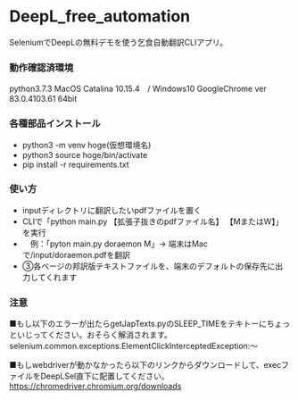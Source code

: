 # DeepL_free_automation
SeleniumでDeepLの無料デモを使う乞食自動翻訳CLIアプリ。

### 動作確認済環境
python3.7.3
MacOS Catalina 10.15.4　/ Windows10
GoogleChrome ver 83.0.4103.61 64bit

### 各種部品インストール
- python3 -m venv hoge(仮想環境名)
- python3 source hoge/bin/activate
- pip install -r requirements.txt

### 使い方
- inputディレクトリに翻訳したいpdfファイルを置く
- CLIで「python main.py 【拡張子抜きのpdfファイル名】 【MまたはW】」を実行
- 　例：「pyton main.py doraemon M」→ 端末はMacで/input/doraemon.pdfを翻訳
- ③各ページの邦訳版テキストファイルを、端末のデフォルトの保存先に出力してくれます

### 注意
■もし以下のエラーが出たらgetJapTexts.pyのSLEEP_TIMEをテキトーにちょっといじってください。おそらく解消されます。
selenium.common.exceptions.ElementClickInterceptedException:〜

■もしwebdriverが動かなかったら以下のリンクからダウンロードして、execファイルをDeepLSel直下に配置してください。
https://chromedriver.chromium.org/downloads
